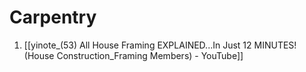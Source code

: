 # Carpentry
1. [[yinote_(53) All House Framing EXPLAINED...In Just 12 MINUTES! (House Construction_Framing Members) - YouTube]]